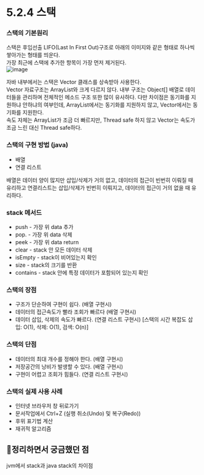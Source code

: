 # 5.2.4 스택

### 스택의 기본원리 
스택은 후입선출 LIFO(Last In First Out)구조로 아래의 이미지와 같은 형태로 하나씩 쌓아가는 형태를 띄운다.     
가장 최근에 스택에 추가한 항목이 가장 먼저 제거된다.     
![image](https://user-images.githubusercontent.com/46198324/194213978-7bfb6748-236a-4ac1-b998-e62a29b0258d.png)

자바 내부에서는 스택은 Vector 클래스를 상속받아 사용한다.      
Vector 자료구조는 ArrayList와 크게 다르지 않다. 내부 구조는 Object[] 배열로 데이터들을 관리하며 전체적인 메소드 구조 또한 많이 유사하다. 다만 차이점은 동기화를 지원하냐 안하냐의 여부인데, ArrayList에서는 동기화를 지원하지 않고, Vector에서는 동기화를 지원한다.     
속도 자체는 ArrayList가 조금 더 빠르지만, Thread safe 하지 않고 Vector는 속도가 조금 느린 대신 Thread safe하다.     



### 스택의 구현 방법 (java)
  - 배열 
  - 연결 리스트
  
  배열은 데이터 양이 많지만 삽입/삭제가 거의 없고, 데이터의 접근이 빈번히 이뤄질 때 유리하고 연결리스트는 삽입/삭제가 빈번히 이뤄지고, 데이터의 접근이 거의 없을 때 유리하다.
  
### stack 메서드    
  - push  - 가장 위 data 추가     
  - pop.  - 가장 위 data 삭제     
  - peek  - 가장 위 data return    
  - clear - stack 안 모든 데이터 삭제     
  - isEmpty - stack이 비어있는지 확인
  - size  - stack의 크기를 반환
  - contains - stack 안에 특정 데이터가 포함되어 있는지 확인


### 스택의 장점
  - 구조가 단순하여 구현이 쉽다. (배열 구현시)
  - 데이터의 접근속도가 빨라 조회가 빠르다 (배열 구현시)
  - 데이터 삽입, 삭제의 속도가 빠르다. (연결 리스트 구현시) [스택의 시간 복잡도 삽입: O(1), 삭제: O(1), 검색: O(n)]
  
### 스택의 단점 
  - 데이터의 최대 개수를 정해야 한다. (배열 구현시)
  - 저장공간의 낭비가 발생할 수 있다. (배열 구현시)
  - 구현이 어렵고 조회가 힘들다. (연결 리스트 구현시)
 
 
### 스택의 실제 사용 사례
  -  인터넷 브라우저 창 뒤로가기 
  -  문서작업에서 Ctrl+Z (실행 취소(Undo) 및 복구(Redo))
  -  후위 표기법 계산
  -  재귀적 알고리즘




## 🙏정리하면서 궁금했던 점
jvm에서 stack과 java stack의 차이점
